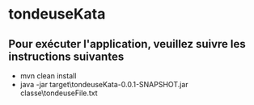 # tondeuseKata

## Pour exécuter l'application, veuillez suivre les instructions suivantes

- mvn clean install
- java -jar target\tondeuseKata-0.0.1-SNAPSHOT.jar classe\tondeuseFile.txt
